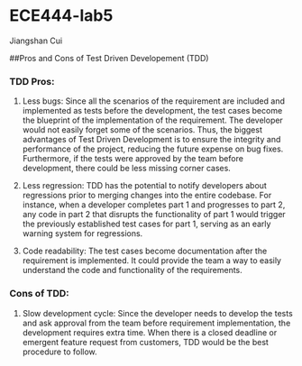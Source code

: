 # ECE444-lab5

Jiangshan Cui

##Pros and Cons of Test Driven Developement (TDD)
### TDD Pros: 
1. Less bugs: 
	Since all the scenarios of the requirement are included and implemented as tests before the development, the test cases become the blueprint of the implementation of the requirement. The developer would not easily forget some of the scenarios. Thus, the biggest advantages of Test Driven Development is to ensure the integrity and performance of the project, reducing the future expense on bug fixes. Furthermore, if the tests were approved by the team before development, there could be less missing corner cases. 

2. Less regression:
	TDD has the potential to notify developers about regressions prior to merging changes into the entire codebase. For instance, when a developer completes part 1 and progresses to part 2, any code in part 2 that disrupts the functionality of part 1 would trigger the previously established test cases for part 1, serving as an early warning system for regressions.

3. Code readability: 
	The test cases become documentation after the requirement is implemented. It could provide the team a way to easily understand the code and functionality of the requirements.
   
### Cons of TDD:
1. Slow development cycle:
    Since the developer needs to develop the tests and ask approval from the team before requirement implementation, the development requires extra time. When there is a closed deadline or emergent feature request from customers, TDD would be the best procedure to follow.
